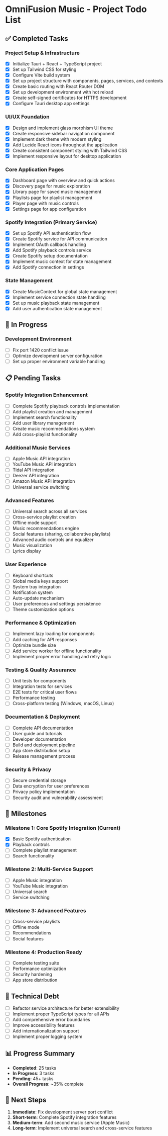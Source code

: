 # OmniFusion Music - Project Todo List

## ✅ Completed Tasks

### Project Setup & Infrastructure
- [x] Initialize Tauri + React + TypeScript project
- [x] Set up Tailwind CSS for styling
- [x] Configure Vite build system
- [x] Set up project structure with components, pages, services, and contexts
- [x] Create basic routing with React Router DOM
- [x] Set up development environment with hot reload
- [x] Create self-signed certificates for HTTPS development
- [x] Configure Tauri desktop app settings

### UI/UX Foundation
- [x] Design and implement glass morphism UI theme
- [x] Create responsive sidebar navigation component
- [x] Implement dark theme with modern styling
- [x] Add Lucide React icons throughout the application
- [x] Create consistent component styling with Tailwind CSS
- [x] Implement responsive layout for desktop application

### Core Application Pages
- [x] Dashboard page with overview and quick actions
- [x] Discovery page for music exploration
- [x] Library page for saved music management
- [x] Playlists page for playlist management
- [x] Player page with music controls
- [x] Settings page for app configuration

### Spotify Integration (Primary Service)
- [x] Set up Spotify API authentication flow
- [x] Create Spotify service for API communication
- [x] Implement OAuth callback handling
- [x] Add Spotify playback controls service
- [x] Create Spotify setup documentation
- [x] Implement music context for state management
- [x] Add Spotify connection in settings

### State Management
- [x] Create MusicContext for global state management
- [x] Implement service connection state handling
- [x] Set up music playback state management
- [x] Add user authentication state management

## 🚧 In Progress

### Development Environment
- [ ] Fix port 1420 conflict issue
- [ ] Optimize development server configuration
- [ ] Set up proper environment variable handling

## 📋 Pending Tasks

### Spotify Integration Enhancement
- [ ] Complete Spotify playback controls implementation
- [ ] Add playlist creation and management
- [ ] Implement search functionality
- [ ] Add user library management
- [ ] Create music recommendations system
- [ ] Add cross-playlist functionality

### Additional Music Services
- [ ] Apple Music API integration
- [ ] YouTube Music API integration
- [ ] Tidal API integration
- [ ] Deezer API integration
- [ ] Amazon Music API integration
- [ ] Universal service switching

### Advanced Features
- [ ] Universal search across all services
- [ ] Cross-service playlist creation
- [ ] Offline mode support
- [ ] Music recommendations engine
- [ ] Social features (sharing, collaborative playlists)
- [ ] Advanced audio controls and equalizer
- [ ] Music visualization
- [ ] Lyrics display

### User Experience
- [ ] Keyboard shortcuts
- [ ] Global media keys support
- [ ] System tray integration
- [ ] Notification system
- [ ] Auto-update mechanism
- [ ] User preferences and settings persistence
- [ ] Theme customization options

### Performance & Optimization
- [ ] Implement lazy loading for components
- [ ] Add caching for API responses
- [ ] Optimize bundle size
- [ ] Add service worker for offline functionality
- [ ] Implement proper error handling and retry logic

### Testing & Quality Assurance
- [ ] Unit tests for components
- [ ] Integration tests for services
- [ ] E2E tests for critical user flows
- [ ] Performance testing
- [ ] Cross-platform testing (Windows, macOS, Linux)

### Documentation & Deployment
- [ ] Complete API documentation
- [ ] User guide and tutorials
- [ ] Developer documentation
- [ ] Build and deployment pipeline
- [ ] App store distribution setup
- [ ] Release management process

### Security & Privacy
- [ ] Secure credential storage
- [ ] Data encryption for user preferences
- [ ] Privacy policy implementation
- [ ] Security audit and vulnerability assessment

## 🎯 Milestones

### Milestone 1: Core Spotify Integration (Current)
- [x] Basic Spotify authentication
- [x] Playback controls
- [ ] Complete playlist management
- [ ] Search functionality

### Milestone 2: Multi-Service Support
- [ ] Apple Music integration
- [ ] YouTube Music integration
- [ ] Universal search
- [ ] Service switching

### Milestone 3: Advanced Features
- [ ] Cross-service playlists
- [ ] Offline mode
- [ ] Recommendations
- [ ] Social features

### Milestone 4: Production Ready
- [ ] Complete testing suite
- [ ] Performance optimization
- [ ] Security hardening
- [ ] App store distribution

## 🔧 Technical Debt

- [ ] Refactor service architecture for better extensibility
- [ ] Implement proper TypeScript types for all APIs
- [ ] Add comprehensive error boundaries
- [ ] Improve accessibility features
- [ ] Add internationalization support
- [ ] Implement proper logging system

## 📊 Progress Summary

- **Completed**: 25 tasks
- **In Progress**: 3 tasks  
- **Pending**: 45+ tasks
- **Overall Progress**: ~35% complete

## 🚀 Next Steps

1. **Immediate**: Fix development server port conflict
2. **Short-term**: Complete Spotify integration features
3. **Medium-term**: Add second music service (Apple Music)
4. **Long-term**: Implement universal search and cross-service features 
